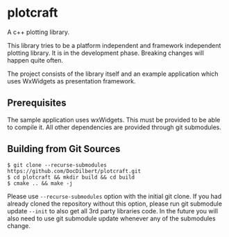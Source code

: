 # plotcraft

A c++ plotting library.

This library tries to be a platform independent and framework independent plotting library. It is in the development phase. Breaking changes will happen quite often.

The project consists of the library itself and an example application which uses WxWidgets as presentation framework. 

## Prerequisites

The sample application uses wxWidgets. This must be provided to be able to compile it. All other dependencies are provided through git submodules. 

## Building from Git Sources

    $ git clone --recurse-submodules https://github.com/DocDilbert/plotcraft.git
    $ cd plotcraft && mkdir build && cd build
    $ cmake .. && make -j

Please use ``--recurse-submodules`` option with the initial git clone. If you had already cloned the repository without this option, please run git submodule update ``--init`` to also get all 3rd party libraries code. In the future you will also need to use git submodule update whenever any of the submodules change.




